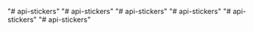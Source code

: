 "# api-stickers" 
"# api-stickers" 
"# api-stickers" 
"# api-stickers" 
"# api-stickers" 
"# api-stickers" 
